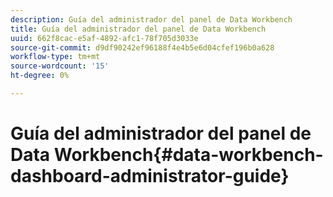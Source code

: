 ```yaml
---
description: Guía del administrador del panel de Data Workbench
title: Guía del administrador del panel de Data Workbench
uuid: 662f8cac-e5af-4892-afc1-78f705d3033e
source-git-commit: d9df90242ef96188f4e4b5e6d04cfef196b0a628
workflow-type: tm+mt
source-wordcount: '15'
ht-degree: 0%

---
```



# Guía del administrador del panel de Data Workbench{#data-workbench-dashboard-administrator-guide}

